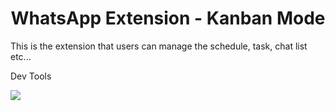 <h1 align="center"> WhatsApp Extension - Kanban Mode </h1>

<p>This is the extension that users can manage the schedule, task, chat list etc...</p>

<p>Dev Tools</p>

<p align="left">
  <a href="https://skillicons.dev">
    <img src="https://skillicons.dev/icons?i=html,css,js,ts," />
  </a>
</p>

